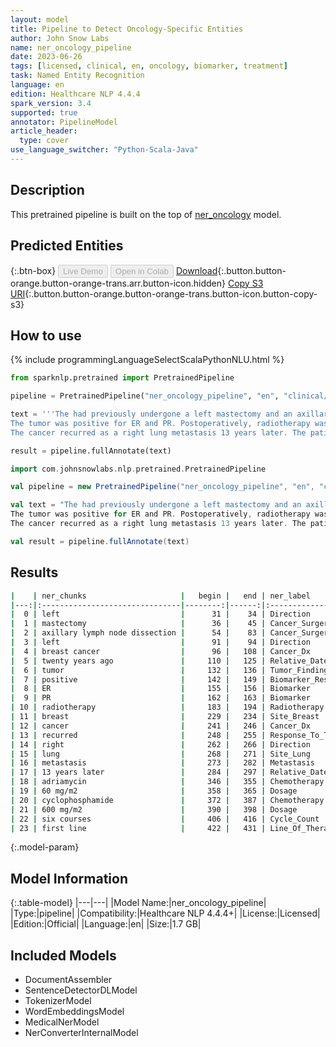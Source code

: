 ```yaml
---
layout: model
title: Pipeline to Detect Oncology-Specific Entities
author: John Snow Labs
name: ner_oncology_pipeline
date: 2023-06-26
tags: [licensed, clinical, en, oncology, biomarker, treatment]
task: Named Entity Recognition
language: en
edition: Healthcare NLP 4.4.4
spark_version: 3.4
supported: true
annotator: PipelineModel
article_header:
  type: cover
use_language_switcher: "Python-Scala-Java"
---
```


## Description

This pretrained pipeline is built on the top of [ner_oncology](https://nlp.johnsnowlabs.com/2022/11/24/ner_oncology_en.html) model.

## Predicted Entities



{:.btn-box}
<button class="button button-orange" disabled>Live Demo</button>
<button class="button button-orange" disabled>Open in Colab</button>
[Download](https://s3.amazonaws.com/auxdata.johnsnowlabs.com/clinical/models/ner_oncology_pipeline_en_4.4.4_3.4_1687802526551.zip){:.button.button-orange.button-orange-trans.arr.button-icon.hidden}
[Copy S3 URI](s3://auxdata.johnsnowlabs.com/clinical/models/ner_oncology_pipeline_en_4.4.4_3.4_1687802526551.zip){:.button.button-orange.button-orange-trans.button-icon.button-copy-s3}

## How to use

<div class="tabs-box" markdown="1">
{% include programmingLanguageSelectScalaPythonNLU.html %}

```python
from sparknlp.pretrained import PretrainedPipeline

pipeline = PretrainedPipeline("ner_oncology_pipeline", "en", "clinical/models")

text = '''The had previously undergone a left mastectomy and an axillary lymph node dissection for a left breast cancer twenty years ago.
The tumor was positive for ER and PR. Postoperatively, radiotherapy was administered to the residual breast.
The cancer recurred as a right lung metastasis 13 years later. The patient underwent a regimen consisting of adriamycin (60 mg/m2) and cyclophosphamide (600 mg/m2) over six courses, as first line therapy.'''

result = pipeline.fullAnnotate(text)
```
```scala
import com.johnsnowlabs.nlp.pretrained.PretrainedPipeline

val pipeline = new PretrainedPipeline("ner_oncology_pipeline", "en", "clinical/models")

val text = "The had previously undergone a left mastectomy and an axillary lymph node dissection for a left breast cancer twenty years ago.
The tumor was positive for ER and PR. Postoperatively, radiotherapy was administered to the residual breast.
The cancer recurred as a right lung metastasis 13 years later. The patient underwent a regimen consisting of adriamycin (60 mg/m2) and cyclophosphamide (600 mg/m2) over six courses, as first line therapy."

val result = pipeline.fullAnnotate(text)
```
</div>



## Results

```bash
|    | ner_chunks                     |   begin |   end | ner_label             |   confidence |
|---:|:-------------------------------|--------:|------:|:----------------------|-------------:|
|  0 | left                           |      31 |    34 | Direction             |     0.9913   |
|  1 | mastectomy                     |      36 |    45 | Cancer_Surgery        |     0.952    |
|  2 | axillary lymph node dissection |      54 |    83 | Cancer_Surgery        |     0.744525 |
|  3 | left                           |      91 |    94 | Direction             |     0.9966   |
|  4 | breast cancer                  |      96 |   108 | Cancer_Dx             |     0.9272   |
|  5 | twenty years ago               |     110 |   125 | Relative_Date         |     0.857067 |
|  6 | tumor                          |     132 |   136 | Tumor_Finding         |     0.9959   |
|  7 | positive                       |     142 |   149 | Biomarker_Result      |     0.9958   |
|  8 | ER                             |     155 |   156 | Biomarker             |     0.9952   |
|  9 | PR                             |     162 |   163 | Biomarker             |     0.9709   |
| 10 | radiotherapy                   |     183 |   194 | Radiotherapy          |     0.9997   |
| 11 | breast                         |     229 |   234 | Site_Breast           |     0.8288   |
| 12 | cancer                         |     241 |   246 | Cancer_Dx             |     0.9949   |
| 13 | recurred                       |     248 |   255 | Response_To_Treatment |     0.9849   |
| 14 | right                          |     262 |   266 | Direction             |     0.9993   |
| 15 | lung                           |     268 |   271 | Site_Lung             |     0.9982   |
| 16 | metastasis                     |     273 |   282 | Metastasis            |     0.9999   |
| 17 | 13 years later                 |     284 |   297 | Relative_Date         |     0.791433 |
| 18 | adriamycin                     |     346 |   355 | Chemotherapy          |     0.9999   |
| 19 | 60 mg/m2                       |     358 |   365 | Dosage                |     0.91785  |
| 20 | cyclophosphamide               |     372 |   387 | Chemotherapy          |     0.9999   |
| 21 | 600 mg/m2                      |     390 |   398 | Dosage                |     0.9647   |
| 22 | six courses                    |     406 |   416 | Cycle_Count           |     0.6798   |
| 23 | first line                     |     422 |   431 | Line_Of_Therapy       |     0.9792   |
```

{:.model-param}
## Model Information

{:.table-model}
|---|---|
|Model Name:|ner_oncology_pipeline|
|Type:|pipeline|
|Compatibility:|Healthcare NLP 4.4.4+|
|License:|Licensed|
|Edition:|Official|
|Language:|en|
|Size:|1.7 GB|

## Included Models

- DocumentAssembler
- SentenceDetectorDLModel
- TokenizerModel
- WordEmbeddingsModel
- MedicalNerModel
- NerConverterInternalModel